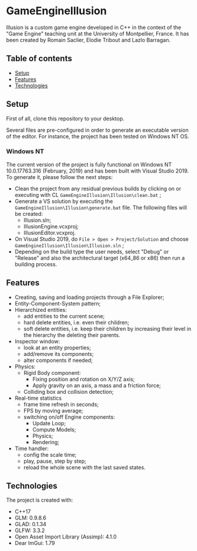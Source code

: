 # GameEngineIllusion

Illusion is a custom game engine developed in C++ in the context of the "Game Engine" teaching unit at the University of Montpellier, France. It has been created by Romain Saclier, Elodie Tribout and Lazlo Barragan.

## Table of contents
* [Setup](#setup)
* [Features](#features)
* [Technologies](#technologies)

## Setup

First of all, clone this repository to your desktop.

Several files are pre-configured in order to generate an executable version of the editor. For instance, the project has been tested on Windows NT OS.

### Windows NT

The current version of the project is fully functional on Windows NT 10.0.17763.316 (February, 2019) and has been built with Visual Studio 2019. To generate it, please follow the next steps:

* Clean the project from any residual previous builds by clicking on or executing with CL `GameEngineIllusion\Illusion\clean.bat` ;
* Generate a VS solution by executing the `GameEngineIllusion\Illusion\generate.bat` file. The following files will be created:
	* Illusion.sln;
	* IllusionEngine.vcxproj;
	* IllusionEditor.vcxproj.
* On Visual Studio 2019, do `File > Open > Project/Solution` and choose `GameEngineIllusion\Illusion\Illusion.sln` ;
* Depending on the build type the user needs, select "Debug" or "Release" and also the architectural target (x64_86 or x86) then run a building process.

## Features

* Creating, saving and loading projects through a File Explorer;
* Entity-Component-System pattern;
* Hierarchized entities:
	* add entities to the current scene;
	* hard delete entities, i.e. even their children;
	* soft delete entities, i.e. keep their children by increasing their level in the hierarchy the deleting their parents.
* Inspector window:
	* look at an entity properties;
	* add/remove its components; 
	* alter components if needed;
* Physics:
	* Rigid Body component:
		* Fixing position and rotation on X/Y/Z axis;
		* Apply gravity on an axis, a mass and a friction force;
	* Colliding box and collision detection;
* Real-time statistics
	* frame time refresh in seconds;
	* FPS by moving average;
	* switching on/off Engine components:
		* Update Loop;
		* Compute Models;
		* Physics;
		* Rendering;
* Time handler:
	* config the scale time;
	* play, pause, step by step;
	* reload the whole scene with the last saved states.

## Technologies
The project is created with:

* C++17
* GLM: 0.9.8.6
* GLAD: 0.1.34
* GLFW: 3.3.2 
* Open Asset Import Library (Assimp): 4.1.0
* Dear ImGui: 1.79